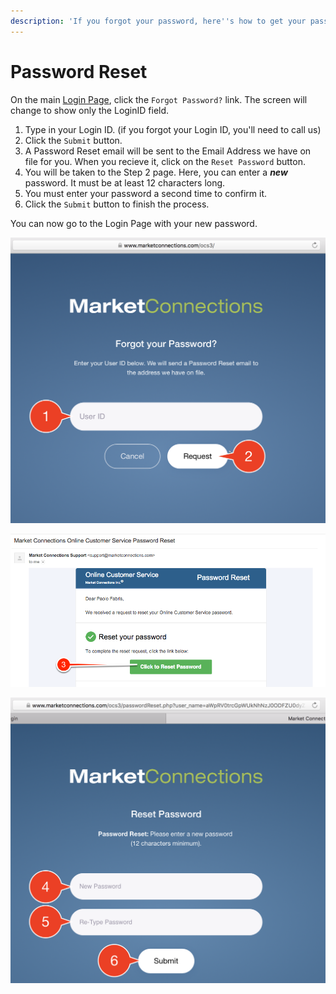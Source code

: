 ```yaml
---
description: 'If you forgot your password, here''s how to get your password reset.'
---
```


# Password Reset

On the main [Login Page](https://www.marketconnections.com/ocs3), click the `Forgot Password?` link. The screen will change to show only the LoginID field.

1. Type in your Login ID. \(if you forgot your Login ID, you'll need to call us\)
2. Click the `Submit` button.
3. A Password Reset email will be sent to the Email Address we have on file for you. When you recieve it, click on the `Reset Password` button.
4. You will be taken to the Step 2 page. Here, you can enter a _**new**_ password. It must be at least 12 characters long.
5. You must enter your password a second time to confirm it.
6. Click the `Submit` button to finish the process.  

You can now go to the Login Page with your new password.

![](.gitbook/assets/market-connections-ocs3-or-pw-reset-2018-08-22-10-40-10-copy.png)

![](.gitbook/assets/market-connections-ocs3-or-pw-reset-email.png)

![](.gitbook/assets/market-connections-ocs3-password-reset-step-2.png)



